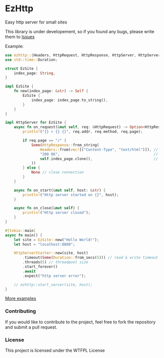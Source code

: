 # EzHttp
Easy http server for small sites

This library is under developement, so if you found any bugs, please write them to [Issues](https://github.com/MeexReay/ezhttp/issues)

Example:
```rust
use ezhttp::{Headers, HttpRequest, HttpResponse, HttpServer, HttpServerStarter};
use std::time::Duration;

struct EzSite {
    index_page: String,
}

impl EzSite {
    fn new(index_page: &str) -> Self {
        EzSite {
            index_page: index_page.to_string(),
        }
    }
}

impl HttpServer for EzSite {
    async fn on_request(&mut self, req: &HttpRequest) -> Option<HttpResponse> {
        println!("{} > {} {}", req.addr, req.method, req.page);

        if req.page == "/" {
            Some(HttpResponse::from_string(
                Headers::from(vec![("Content-Type", "text/html")]), // response headers
                "200 OK",                                           // response status code
                self.index_page.clone(),                            // response body
            ))
        } else {
            None // close connection
        }
    }

    async fn on_start(&mut self, host: &str) {
        println!("Http server started on {}", host);
    }

    async fn on_close(&mut self) {
        println!("Http server closed");
    }
}

#[tokio::main]
async fn main() {
    let site = EzSite::new("Hello World!");
    let host = "localhost:8080";

    HttpServerStarter::new(site, host)
        .timeout(Some(Duration::from_secs(5))) // read & write timeout
        .threads(5) // threadpool size
        .start_forever()
        .await
        .expect("http server error");

    // ezhttp::start_server(site, host);
}
```

[More examples](https://github.com/MeexReay/ezhttp/blob/main/examples)

### Contributing

If you would like to contribute to the project, feel free to fork the repository and submit a pull request.

### License
This project is licensed under the WTFPL License
